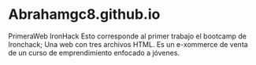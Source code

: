 # Abrahamgc8.github.io
PrimeraWeb IronHack
Esto corresponde al primer trabajo el bootcamp de Ironchack;
Una web con tres archivos HTML. Es un e-xommerce de venta de un curso de emprendimiento enfocado a jóvenes.
